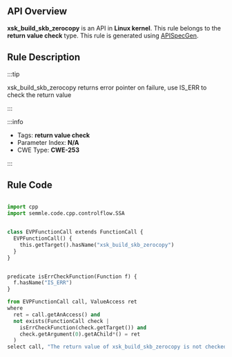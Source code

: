 ---
---


## API Overview
**xsk_build_skb_zerocopy** is an API in **Linux kernel**. This rule belongs to the **return value check** type. This rule is generated using [APISpecGen](../../tools/APISpecGen).
## Rule Description

:::tip

xsk_build_skb_zerocopy returns error pointer on failure, use IS_ERR to check the return value

:::

:::info

- Tags: **return value check**
- Parameter Index: **N/A**
- CWE Type: **CWE-253**

:::

## Rule Code
```python

import cpp
import semmle.code.cpp.controlflow.SSA


class EVPFunctionCall extends FunctionCall {
  EVPFunctionCall() {
    this.getTarget().hasName("xsk_build_skb_zerocopy")
  }
}


predicate isErrCheckFunction(Function f) {
  f.hasName("IS_ERR") 
}

from EVPFunctionCall call, ValueAccess ret
where
  ret = call.getAnAccess() and
  not exists(FunctionCall check |
    isErrCheckFunction(check.getTarget()) and
    check.getArgument(0).getAChild*() = ret
  )
select call, "The return value of xsk_build_skb_zerocopy is not checked with IS_ERR."
    
```